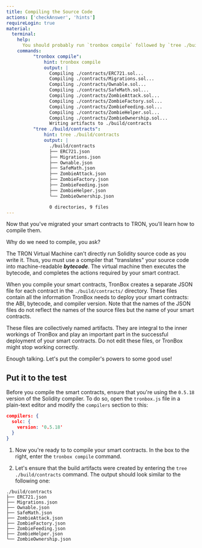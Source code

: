 ```yaml
---
title: Compiling the Source Code
actions: ['checkAnswer', 'hints']
requireLogin: true
material:
  terminal:
    help:
      You should probably run `tronbox compile` followed by `tree ./build/contracts`.
    commands:
          "tronbox compile":
              hint: tronbox compile
              output: |
                Compiling ./contracts/ERC721.sol...
                Compiling ./contracts/Migrations.sol...
                Compiling ./contracts/Ownable.sol...
                Compiling ./contracts/SafeMath.sol...
                Compiling ./contracts/ZombieAttack.sol...
                Compiling ./contracts/ZombieFactory.sol...
                Compiling ./contracts/ZombieFeeding.sol...
                Compiling ./contracts/ZombieHelper.sol...
                Compiling ./contracts/ZombieOwnership.sol...
                Writing artifacts to ./build/contracts
          "tree ./build/contracts":
              hint: tree ./build/contracts
              output: |
                ./build/contracts
                ├── ERC721.json
                ├── Migrations.json
                ├── Ownable.json
                ├── SafeMath.json
                ├── ZombieAttack.json
                ├── ZombieFactory.json
                ├── ZombieFeeding.json
                ├── ZombieHelper.json
                └── ZombieOwnership.json

                0 directories, 9 files
---
```


Now that you've migrated your smart contracts to TRON, you'll learn how to compile them.

Why do we need to compile, you ask?

The TRON Virtual Machine can't directly run Solidity source code as you write it. Thus, you must use a compiler that "translates" your source code into machine-readable **_bytecode_**. The virtual machine then executes the bytecode, and completes the actions required by your smart contract.

When you compile your smart contracts, TronBox creates a separate JSON file for each contract in the `./build/contracts/` directory. These files contain all the information TronBox needs to deploy your smart contracts: the ABI, bytecode, and compiler version. Note that the names of the JSON files do not reflect the names of the source files but the name of your smart contracts.

These files are collectively named artifacts. They are integral to the inner workings of TronBox and play an important part in the successful deployment of your smart contracts. Do not edit these files, or TronBox might stop working correctly.

Enough talking. Let's put the compiler's powers to some good use!

## Put it to the test

Before you compile the smart contracts, ensure that you're using the `0.5.18` version of the Solidity compiler. To do so, open the `tronbox.js` file in a plain-text editor and modify the `compilers` section to this:

```json
compilers: {
  solc: {
    version: '0.5.18'
  }
}
```
1. Now you're ready to to compile your smart contracts. In the box to the right, enter the `tronbox compile` command.

2. Let's ensure that the build artifacts were created by entering the `tree ./build/contracts` command. The output should look similar to the following one:

```
./build/contracts
├── ERC721.json
├── Migrations.json
├── Ownable.json
├── SafeMath.json
├── ZombieAttack.json
├── ZombieFactory.json
├── ZombieFeeding.json
├── ZombieHelper.json
└── ZombieOwnership.json
```
